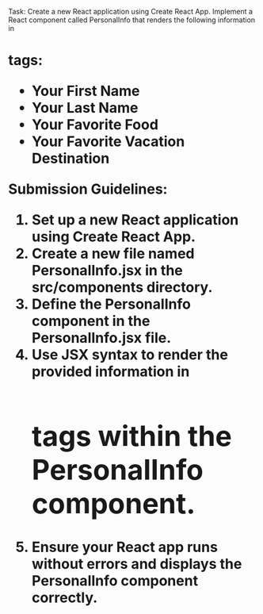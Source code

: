 Task: Create a new React application using Create React App. Implement a React component called PersonalInfo that renders the following information in <h1> tags:

- Your First Name
- Your Last Name
- Your Favorite Food
- Your Favorite Vacation Destination

Submission Guidelines:

1. Set up a new React application using Create React App.
2. Create a new file named PersonalInfo.jsx in the src/components directory.
3. Define the PersonalInfo component in the PersonalInfo.jsx file.
4. Use JSX syntax to render the provided information in <h1> tags within the PersonalInfo component.
5. Ensure your React app runs without errors and displays the PersonalInfo component correctly.
